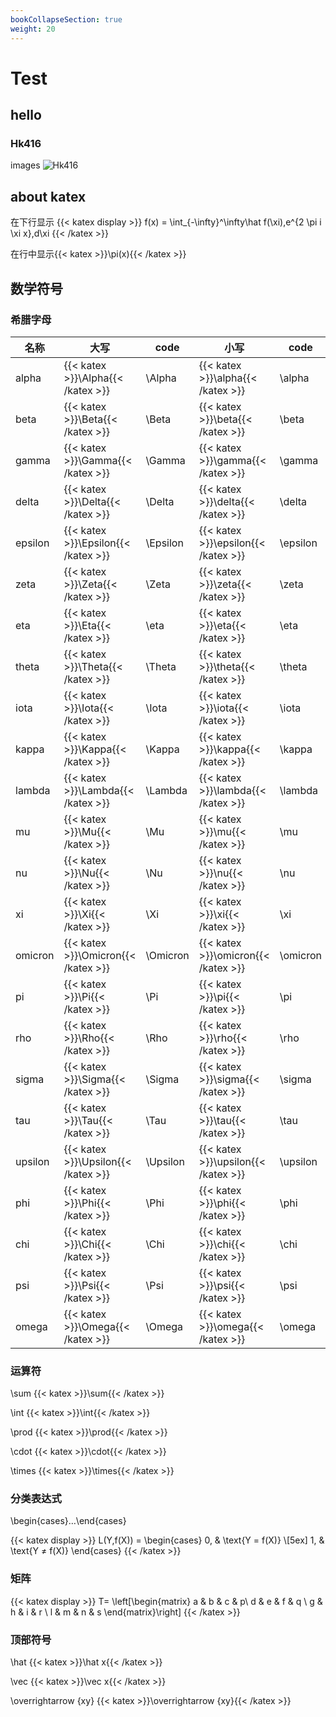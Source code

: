 ```yaml
---
bookCollapseSection: true
weight: 20
---
```

# Test
## hello
### Hk416

images
![Hk416](https://cdn.jsdelivr.net/gh/Pixel-ALlydog/blog-img/origin_202101031422327730.jpg)

## about katex

在下行显示
{{< katex display >}}
f(x) = \int_{-\infty}^\infty\hat f(\xi)\,e^{2 \pi i \xi x}\,d\xi
{{< /katex >}}

在行中显示{{< katex >}}\pi(x){{< /katex >}}

## 数学符号
### 希腊字母

| 名称  |大写   |code   |小写   |code   |
|---|---|---|---|---|
|alpha | {{< katex >}}\Alpha{{< /katex >}} |\Alpha   |{{< katex >}}\alpha{{< /katex >}}   |\alpha   |
|beta | {{< katex >}}\Beta{{< /katex >}} |\Beta   |{{< katex >}}\beta{{< /katex >}}   |\beta   |
|gamma | {{< katex >}}\Gamma{{< /katex >}} |\Gamma   |{{< katex >}}\gamma{{< /katex >}}   |\gamma   |
|delta | {{< katex >}}\Delta{{< /katex >}} |\Delta   |{{< katex >}}\delta{{< /katex >}}   |\delta   |
|epsilon | {{< katex >}}\Epsilon{{< /katex >}} |\Epsilon   |{{< katex >}}\epsilon{{< /katex >}}   |\epsilon   |
|zeta | {{< katex >}}\Zeta{{< /katex >}} |\Zeta   |{{< katex >}}\zeta{{< /katex >}}   |\zeta   |
|eta | {{< katex >}}\Eta{{< /katex >}} |\eta   |{{< katex >}}\eta{{< /katex >}}   |\eta   |
|theta | {{< katex >}}\Theta{{< /katex >}} |\Theta   |{{< katex >}}\theta{{< /katex >}}   |\theta   |
|iota | {{< katex >}}\Iota{{< /katex >}} |\Iota   |{{< katex >}}\iota{{< /katex >}}   |\iota   |
|kappa | {{< katex >}}\Kappa{{< /katex >}} |\Kappa   |{{< katex >}}\kappa{{< /katex >}}   |\kappa   |
|lambda | {{< katex >}}\Lambda{{< /katex >}} |\Lambda   |{{< katex >}}\lambda{{< /katex >}}   |\lambda   |
|mu | {{< katex >}}\Mu{{< /katex >}} |\Mu   |{{< katex >}}\mu{{< /katex >}}   |\mu   |
|nu | {{< katex >}}\Nu{{< /katex >}} |\Nu   |{{< katex >}}\nu{{< /katex >}}   |\nu   |
|xi | {{< katex >}}\Xi{{< /katex >}} |\Xi   |{{< katex >}}\xi{{< /katex >}}   |\xi   |
|omicron | {{< katex >}}\Omicron{{< /katex >}} |\Omicron   |{{< katex >}}\omicron{{< /katex >}}   |\omicron   |
|pi | {{< katex >}}\Pi{{< /katex >}} |\Pi   |{{< katex >}}\pi{{< /katex >}}   |\pi   |
|rho | {{< katex >}}\Rho{{< /katex >}} |\Rho   |{{< katex >}}\rho{{< /katex >}}   |\rho   |
|sigma | {{< katex >}}\Sigma{{< /katex >}} |\Sigma   |{{< katex >}}\sigma{{< /katex >}}   |\sigma   |
|tau | {{< katex >}}\Tau{{< /katex >}} |\Tau   |{{< katex >}}\tau{{< /katex >}}   |\tau   |
|upsilon | {{< katex >}}\Upsilon{{< /katex >}} |\Upsilon   |{{< katex >}}\upsilon{{< /katex >}}   |\upsilon   |
|phi | {{< katex >}}\Phi{{< /katex >}} |\Phi   |{{< katex >}}\phi{{< /katex >}}   |\phi   |
|chi | {{< katex >}}\Chi{{< /katex >}} |\Chi   |{{< katex >}}\chi{{< /katex >}}   |\chi   |
|psi | {{< katex >}}\Psi{{< /katex >}} |\Psi   |{{< katex >}}\psi{{< /katex >}}   |\psi   |
|omega | {{< katex >}}\Omega{{< /katex >}} |\Omega   |{{< katex >}}\omega{{< /katex >}}   |\omega   |


### 运算符
\sum {{< katex >}}\sum{{< /katex >}}

\int {{< katex >}}\int{{< /katex >}}

\prod {{< katex >}}\prod{{< /katex >}}

\cdot {{< katex >}}\cdot{{< /katex >}}

\times {{< katex >}}\times{{< /katex >}}


### 分类表达式
\begin{cases}…\end{cases}

{{< katex display >}}
L(Y,f(X)) =
\begin{cases}
0, & \text{Y = f(X)} \\[5ex]
1, & \text{Y $\neq$ f(X)}
\end{cases}
{{< /katex >}}

### 矩阵

{{< katex display >}}
T= \left[\begin{matrix}
   a & b & c  & p\\
   d & e & f  & q \\
   g & h & i  & r \\
   l & m & n  & s
  \end{matrix}\right]
{{< /katex >}}


### 顶部符号
\hat {{< katex >}}\hat x{{< /katex >}}

\vec {{< katex >}}\vec x{{< /katex >}}

\overrightarrow {xy} {{< katex >}}\overrightarrow {xy}{{< /katex >}}